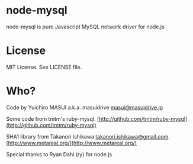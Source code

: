 # node-mysql

node-mysql is pure Javascript MySQL network driver for node.js



# License

MIT License. See LICENSE file.


# Who?

Code by Yuichiro MASUI a.k.a. masuidrive <masui@masuidrive.jp>

Some code from tmtm's ruby-mysql.
[http://github.com/tmtm/ruby-mysql](http://github.com/tmtm/ruby-mysql)

SHA1 library from Takanori Ishikawa <takanori.ishikawa@gmail.com>.
[http://www.metareal.org/](http://www.metareal.org/)

Special thanks to Ryan Dahl (ry) for node.js